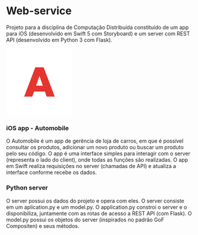 # Web-service
Projeto para a disciplina de Computação Distribuída constituído de um app para iOS (desenvolvido em Swift 5 com Storyboard) e um server com REST API (desenvolvido em Python 3 com Flask).

![alt text](https://github.com/LeoAOliveira/Web-service/blob/develop/iOS%20App/Automobile/Automobile/Assets.xcassets/AppIcon.appiconset/Icon-60%403x.png?raw=true)

### iOS app - Automobile
O Automobile é um app de gerência de loja de carros, em que é possível consultar os produtos, adicionar um novo produto ou buscar um produto pelo seu código. O app é uma interface simples para interagir com o server (representa o lado do client), onde todas as funções são realizadas. O app em Swift realiza requisições no server (chamadas de API) e atualiza a interface conforme recebe os dados.

### Python server
O server possui os dados do projeto e opera com eles. O server consiste em um aplication.py e um model.py. O application.py constroi o server e o disponibiliza, juntamente com as rotas de acesso a REST API (com Flask). O model.py possui os objetos do server (inspirados no padrão GoF Compositen) e seus métodos.
